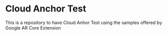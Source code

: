 # Cloud Anchor Test
 This is a repository to have Cloud Anhor Test using the samples offered by Google AR Core Extension
